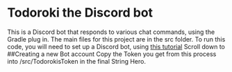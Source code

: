 # Todoroki the Discord bot
This is a Discord bot that responds to various chat commands, using the Gradle plug in. The main files for this project are in the src folder.
To run this code, you will need to set up a Discord bot, using [this tutorial](https://twentysix26.github.io/Red-Docs/red_guide_bot_accounts/) Scroll down to ##Creating a new Bot account 
Copy the Token you get from this process into /src/TodorokisToken in the final String Hero.

